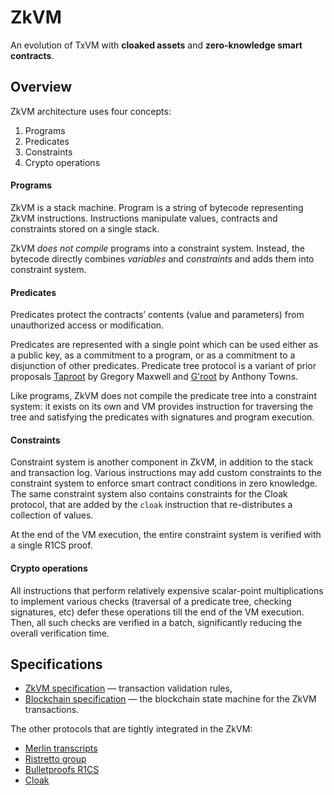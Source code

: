 # ZkVM

An evolution of TxVM with **cloaked assets** and **zero-knowledge smart contracts**.

## Overview

ZkVM architecture uses four concepts:

1. Programs
2. Predicates
3. Constraints
4. Crypto operations

#### Programs

ZkVM is a stack machine. Program is a string of bytecode representing ZkVM instructions. Instructions manipulate values, contracts and constraints stored on a single stack.

ZkVM _does not compile_ programs into a constraint system. Instead, the bytecode directly combines _variables_ and _constraints_ and adds them into constraint system.

#### Predicates

Predicates protect the contracts’ contents (value and parameters) from unauthorized access or modification.

Predicates are represented with a single point which can be used either as a public key, as a commitment to a program, or as a commitment to a disjunction of other predicates. Predicate tree protocol is a variant of prior proposals [Taproot](https://lists.linuxfoundation.org/pipermail/bitcoin-dev/2018-January/015614.html) by Gregory Maxwell and [G'root](https://lists.linuxfoundation.org/pipermail/bitcoin-dev/2018-July/016249.html) by Anthony Towns.

Like programs, ZkVM does not compile the predicate tree into a constraint system: it exists on its own and VM provides instruction for traversing the tree and satisfying the predicates with signatures and program execution.

#### Constraints

Constraint system is another component in ZkVM, in addition to the stack and transaction log. Various instructions may add custom constraints to the constraint system to enforce smart contract conditions in zero knowledge. The same constraint system also contains constraints for the Cloak protocol, that are added by the `cloak` instruction that re-distributes a collection of values.

At the end of the VM execution, the entire constraint system is verified with a single R1CS proof.

#### Crypto operations

All instructions that perform relatively expensive scalar-point multiplications to implement various checks (traversal of a predicate tree, checking signatures, etc) defer these operations till the end of the VM execution. Then, all such checks are verified in a batch, significantly reducing the overall verification time.

## Specifications

* [ZkVM specification](spec/ZkVM.md) — transaction validation rules,
* [Blockchain specification](spec/Blockchain.md) — the blockchain state machine for the ZkVM transactions.

The other protocols that are tightly integrated in the ZkVM:

* [Merlin transcripts](https://doc.dalek.rs/merlin/index.html)
* [Ristretto group](https://ristretto.group)
* [Bulletproofs R1CS](https://doc-internal.dalek.rs/develop/bulletproofs/notes/r1cs_proof/index.html)
* [Cloak](https://github.com/interstellar/spacesuit/blob/master/spec.md)
